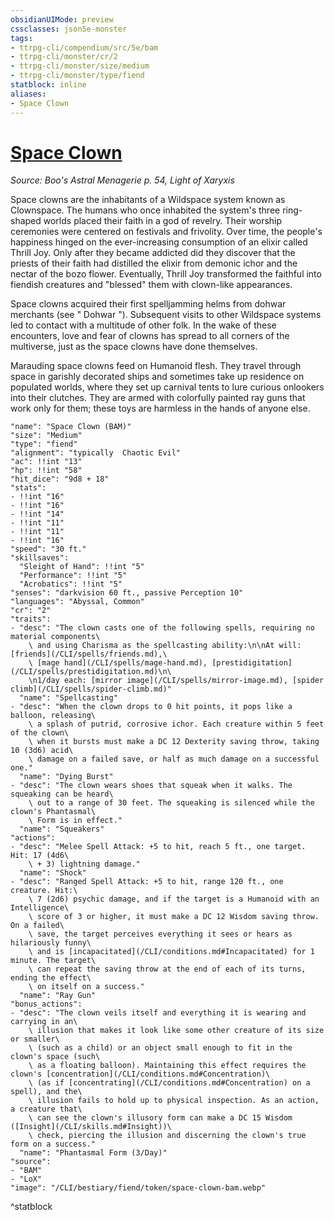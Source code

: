 ```yaml
---
obsidianUIMode: preview
cssclasses: json5e-monster
tags:
- ttrpg-cli/compendium/src/5e/bam
- ttrpg-cli/monster/cr/2
- ttrpg-cli/monster/size/medium
- ttrpg-cli/monster/type/fiend
statblock: inline
aliases:
- Space Clown
---
```

# [Space Clown](CLI/bestiary/fiend/space-clown-bam.md)
*Source: Boo's Astral Menagerie p. 54, Light of Xaryxis*  

Space clowns are the inhabitants of a Wildspace system known as Clownspace. The humans who once inhabited the system's three ring-shaped worlds placed their faith in a god of revelry. Their worship ceremonies were centered on festivals and frivolity. Over time, the people's happiness hinged on the ever-increasing consumption of an elixir called Thrill Joy. Only after they became addicted did they discover that the priests of their faith had distilled the elixir from demonic ichor and the nectar of the bozo flower. Eventually, Thrill Joy transformed the faithful into fiendish creatures and "blessed" them with clown-like appearances.

Space clowns acquired their first spelljamming helms from dohwar merchants (see " Dohwar "). Subsequent visits to other Wildspace systems led to contact with a multitude of other folk. In the wake of these encounters, love and fear of clowns has spread to all corners of the multiverse, just as the space clowns have done themselves.

Marauding space clowns feed on Humanoid flesh. They travel through space in garishly decorated ships and sometimes take up residence on populated worlds, where they set up carnival tents to lure curious onlookers into their clutches. They are armed with colorfully painted ray guns that work only for them; these toys are harmless in the hands of anyone else.

```statblock
"name": "Space Clown (BAM)"
"size": "Medium"
"type": "fiend"
"alignment": "typically  Chaotic Evil"
"ac": !!int "13"
"hp": !!int "58"
"hit_dice": "9d8 + 18"
"stats":
- !!int "16"
- !!int "16"
- !!int "14"
- !!int "11"
- !!int "11"
- !!int "16"
"speed": "30 ft."
"skillsaves":
  "Sleight of Hand": !!int "5"
  "Performance": !!int "5"
  "Acrobatics": !!int "5"
"senses": "darkvision 60 ft., passive Perception 10"
"languages": "Abyssal, Common"
"cr": "2"
"traits":
- "desc": "The clown casts one of the following spells, requiring no material components\
    \ and using Charisma as the spellcasting ability:\n\nAt will: [friends](/CLI/spells/friends.md),\
    \ [mage hand](/CLI/spells/mage-hand.md), [prestidigitation](/CLI/spells/prestidigitation.md)\n\
    \n1/day each: [mirror image](/CLI/spells/mirror-image.md), [spider climb](/CLI/spells/spider-climb.md)"
  "name": "Spellcasting"
- "desc": "When the clown drops to 0 hit points, it pops like a balloon, releasing\
    \ a splash of putrid, corrosive ichor. Each creature within 5 feet of the clown\
    \ when it bursts must make a DC 12 Dexterity saving throw, taking 10 (3d6) acid\
    \ damage on a failed save, or half as much damage on a successful one."
  "name": "Dying Burst"
- "desc": "The clown wears shoes that squeak when it walks. The squeaking can be heard\
    \ out to a range of 30 feet. The squeaking is silenced while the clown's Phantasmal\
    \ Form is in effect."
  "name": "Squeakers"
"actions":
- "desc": "Melee Spell Attack: +5 to hit, reach 5 ft., one target. Hit: 17 (4d6\
    \ + 3) lightning damage."
  "name": "Shock"
- "desc": "Ranged Spell Attack: +5 to hit, range 120 ft., one creature. Hit:\
    \ 7 (2d6) psychic damage, and if the target is a Humanoid with an Intelligence\
    \ score of 3 or higher, it must make a DC 12 Wisdom saving throw. On a failed\
    \ save, the target perceives everything it sees or hears as hilariously funny\
    \ and is [incapacitated](/CLI/conditions.md#Incapacitated) for 1 minute. The target\
    \ can repeat the saving throw at the end of each of its turns, ending the effect\
    \ on itself on a success."
  "name": "Ray Gun"
"bonus_actions":
- "desc": "The clown veils itself and everything it is wearing and carrying in an\
    \ illusion that makes it look like some other creature of its size or smaller\
    \ (such as a child) or an object small enough to fit in the clown's space (such\
    \ as a floating balloon). Maintaining this effect requires the clown's [concentration](/CLI/conditions.md#Concentration)\
    \ (as if [concentrating](/CLI/conditions.md#Concentration) on a spell), and the\
    \ illusion fails to hold up to physical inspection. As an action, a creature that\
    \ can see the clown's illusory form can make a DC 15 Wisdom ([Insight](/CLI/skills.md#Insight))\
    \ check, piercing the illusion and discerning the clown's true form on a success."
  "name": "Phantasmal Form (3/Day)"
"source":
- "BAM"
- "LoX"
"image": "/CLI/bestiary/fiend/token/space-clown-bam.webp"
```
^statblock